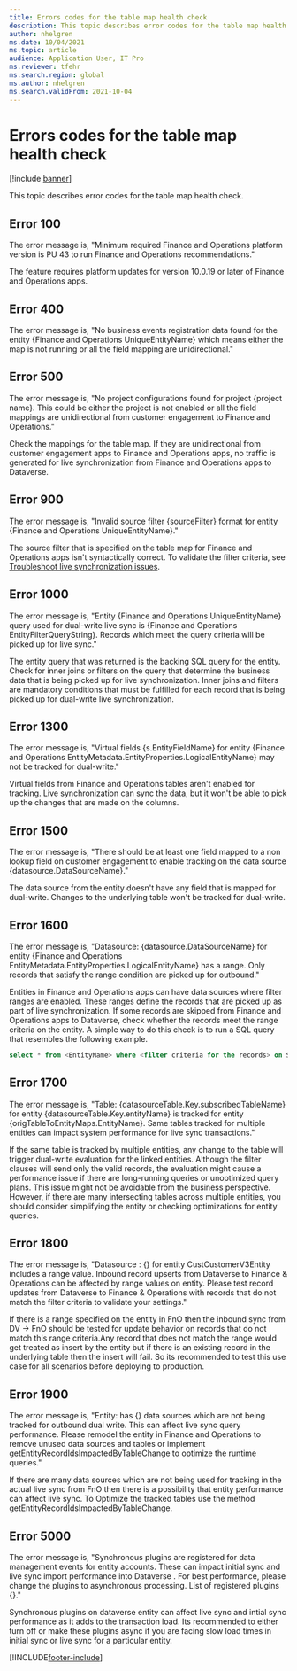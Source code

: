 ```yaml
---
title: Errors codes for the table map health check
description: This topic describes error codes for the table map health check.
author: nhelgren
ms.date: 10/04/2021
ms.topic: article
audience: Application User, IT Pro
ms.reviewer: tfehr
ms.search.region: global
ms.author: nhelgren
ms.search.validFrom: 2021-10-04
---
```


# Errors codes for the table map health check

[!include [banner](../../includes/banner.md)]



This topic describes error codes for the table map health check.

## Error 100

The error message is, "Minimum required Finance and Operations platform version is PU 43 to run Finance and Operations recommendations."

The feature requires platform updates for version 10.0.19 or later of Finance and Operations apps.

## Error 400

The error message is, "No business events registration data found for the entity \{Finance and Operations UniqueEntityName\} which means either the map is not running or all the field mapping are unidirectional."

## Error 500

The error message is, "No project configurations found for project \{project name\}. This could be either the project is not enabled or all the field mappings are unidirectional from customer engagement to Finance and Operations."

Check the mappings for the table map. If they are unidirectional from customer engagement apps to Finance and Operations apps, no traffic is generated for live synchronization from Finance and Operations apps to Dataverse.

## Error 900

The error message is, "Invalid source filter \{sourceFilter\} format for entity \{Finance and Operations UniqueEntityName\}."

The source filter that is specified on the table map for Finance and Operations apps isn't syntactically correct. To validate the filter criteria, see [Troubleshoot live synchronization issues](dual-write-troubleshooting-live-sync.md#live-synchronization-issues-that-are-caused-by-incorrect-query-filter-syntax-on-the-dual-write-maps).

## Error 1000

The error message is, "Entity \{Finance and Operations UniqueEntityName\} query used for dual-write live sync is \{Finance and Operations EntityFilterQueryString\}. Records which meet the query criteria will be picked up for live sync."

The entity query that was returned is the backing SQL query for the entity. Check for inner joins or filters on the query that determine the business data that is being picked up for live synchronization. Inner joins and filters are mandatory conditions that must be fulfilled for each record that is being picked up for dual-write live synchronization.

## Error 1300

The error message is, "Virtual fields \{s.EntityFieldName\} for entity \{Finance and Operations EntityMetadata.EntityProperties.LogicalEntityName\} may not be tracked for dual-write."

Virtual fields from Finance and Operations tables aren't enabled for tracking. Live synchronization can sync the data, but it won't be able to pick up the changes that are made on the columns.

## Error 1500

The error message is, "There should be at least one field mapped to a non lookup field on customer engagement to enable tracking on the data source \{datasource.DataSourceName\}."

The data source from the entity doesn't have any field that is mapped for dual-write. Changes to the underlying table won't be tracked for dual-write.

## Error 1600

The error message is, "Datasource: \{datasource.DataSourceName\} for entity \{Finance and Operations EntityMetadata.EntityProperties.LogicalEntityName\} has a range. Only records that satisfy the range condition are picked up for outbound."

Entities in Finance and Operations apps can have data sources where filter ranges are enabled. These ranges define the records that are picked up as part of live synchronization. If some records are skipped from Finance and Operations apps to Dataverse, check whether the records meet the range criteria on the entity. A simple way to do this check is to run a SQL query that resembles the following example.

```sql
select * from <EntityName> where <filter criteria for the records> on SQL.
```

## Error 1700

The error message is, "Table: \{datasourceTable.Key.subscribedTableName\} for entity \{datasourceTable.Key.entityName\} is tracked for entity \{origTableToEntityMaps.EntityName\}. Same tables tracked for multiple entities can impact system performance for live sync transactions."

If the same table is tracked by multiple entities, any change to the table will trigger dual-write evaluation for the linked entities. Although the filter clauses will send only the valid records, the evaluation might cause a performance issue if there are long-running queries or unoptimized query plans. This issue might not be avoidable from the business perspective. However, if there are many intersecting tables across multiple entities, you should consider simplifying the entity or checking optimizations for entity queries.

## Error 1800
The error message is, "Datasource : {} for entity CustCustomerV3Entity includes a range value. Inbound record upserts from Dataverse to Finance & Operations can be affected by range values on entity. Please test record updates from Dataverse to Finance & Operations with records that do not match the filter criteria to validate your settings."

If there is a range specified on the entity in FnO then the inbound sync from DV -> FnO should be tested for update behavior on records that do not match this range criteria.Any record that does not match the range would get treated as insert by the entity but if there is an existing record in the underlying table then the insert will fail. So its recommended to test this use case for all scenarios before deploying to production.

## Error 1900
The error message is, "Entity: has {} data sources which are not being tracked for outbound dual write. This can affect live sync query performance. Please remodel the entity in Finance and Operations to remove unused data sources and tables or implement getEntityRecordIdsImpactedByTableChange to optimize the runtime queries."

If there are many data sources which are not being used for tracking in the actual live sync from FnO then there is a possibility that entity performance can affect live sync. To Optimize the tracked tables use the method getEntityRecordIdsImpactedByTableChange.

## Error 5000
The error message is, "Synchronous plugins are registered for data management events for entity accounts. These can impact initial sync and live sync import performance into Dataverse . For best performance, please change the plugins to asynchronous processing. List of registered plugins {}."

Synchronous plugins on dataverse entity can affect live sync and intial sync performance as it adds to the transaction load. Its recommended to either turn off or make these plugins async if you are facing slow load times in initial sync or live sync for a particular entity.

[!INCLUDE[footer-include](../../../../includes/footer-banner.md)]
